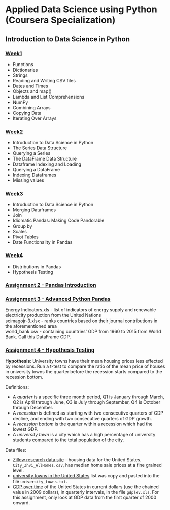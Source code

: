 # Applied Data Science using Python (Coursera Specialization)

## Introduction to Data Science in Python
### [Week1](C_M1W1.ipynb) 
* Functions
* Dictionaries
* Strings
* Reading and Writing CSV files
* Dates and Times
* Objects and map()
* Lambda and List Comprehensions
* NumPy
* Combining Arrays
* Copying Data
* Iterating Over Arrays
### [Week2](C_M1W2.ipynb)   
* Introduction to Data Science in Python
* The Series Data Structure
* Querying a Series
* The DataFrame Data Structure
* Dataframe Indexing and Loading
* Querying a DataFrame
* Indexing Dataframes
* Missing values
### [Week3](C1_M1W3.ipynb)
* Introduction to Data Science in Python
* Merging Dataframes
* Join
* Idiomatic Pandas: Making Code Pandorable
* Group by
* Scales
* Pivot Tables
* Date Functionality in Pandas
### [Week4](C1_M1W4.ipynb) 
* Distributions in Pandas
* Hypothesis Testing
 
### [Assignment 2 - Pandas Introduction](C_M1A2.ipynb)   
### [Assignment 3 - Advanced Python Pandas](C1_M1A3.ipynb)  
Energy Indicators.xls - list of indicators of energy supply and renewable electricity production from the United Nations    
scimagojr-3.xlsx - ranks countries based on their journal contributions in the aforementioned area  
world_bank.csv -  containing countries' GDP from 1960 to 2015 from World Bank. Call this DataFrame GDP.  
### [Assignment 4 - Hypothesis Testing](C1_M1A4.ipynb) 
**Hypothesis**: University towns have their mean housing prices less effected by recessions. Run a t-test to compare the ratio of the mean price of houses in university towns the quarter before the recession starts compared to the recession bottom. 

Definitions:
* A _quarter_ is a specific three month period, Q1 is January through March, Q2 is April through June, Q3 is July through September, Q4 is October through December.
* A _recession_ is defined as starting with two consecutive quarters of GDP decline, and ending with two consecutive quarters of GDP growth.
* A _recession bottom_ is the quarter within a recession which had the lowest GDP.
* A _university town_ is a city which has a high percentage of university students compared to the total population of the city.


Data files:
* [Zillow research data site](http://www.zillow.com/research/data/) -  housing data for the United States. ```City_Zhvi_AllHomes.csv```, has median home sale prices at a fine grained level.
* [university towns in the United States](https://en.wikipedia.org/wiki/List_of_college_towns#College_towns_in_the_United_States) list was copy and pasted into the file ```university_towns.txt```.
* [GDP over time](http://www.bea.gov/national/index.htm#gdp) of the United States in current dollars (use the chained value in 2009 dollars), in quarterly intervals, in the file ```gdplev.xls```. For this assignment, only look at GDP data from the first quarter of 2000 onward.

